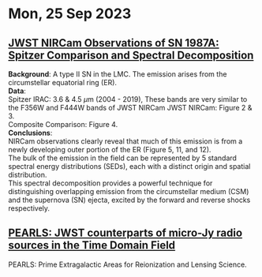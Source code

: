 # Mon, 25 Sep 2023

## [JWST NIRCam Observations of SN 1987A: Spitzer Comparison and Spectral Decomposition](https://arxiv.org/pdf/2309.13011.pdf)
**Background**: A type II SN in the LMC. The emission arises from the circumstellar equatorial ring (ER).  
**Data**:  
Spitzer IRAC: 3.6 & 4.5 $\mu$m (2004 - 2019), These bands are very similar to the F356W and F444W bands of JWST NIRCam
JWST NIRCam:  Figure 2 & 3.  
Composite Comparison: Figure 4.  
**Conclusions**:  
NIRCam observations clearly reveal that much of this emission is from a newly developing outer portion of the ER (Figure 5, 11, and 12).  
The bulk of the emission in the field can be represented by 5 standard spectral energy distributions (SEDs), each with a distinct origin and spatial distribution.  
This spectral decomposition provides a powerful technique for distinguishing overlapping emission from the circumstellar medium (CSM) and the supernova (SN) ejecta, excited by the forward and reverse shocks respectively.  


## [PEARLS: JWST counterparts of micro-Jy radio sources in the Time Domain Field](https://arxiv.org/pdf/2309.13008.pdf)
PEARLS: Prime Extragalactic Areas for Reionization and Lensing Science.  

